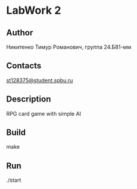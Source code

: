 # LabWork 2
## Author
Никитенко Тимур Романович, группа 24.Б81-мм
## Contacts
st128375@student.spbu.ru
## Description
RPG card game with simple AI
## Build 
make
## Run
./start
